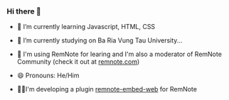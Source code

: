 ### Hi there 👋
- 🌱 I’m currently learning Javascript, HTML, CSS
- 🔭 I’m currently studying on Ba Ria Vung Tau University...
- 📝 I'm using RemNote for learing and I'm also a moderator of RemNote Community (check it out at [remnote.com](https://www.remnote.com/))
- 😄 Pronouns: He/Him

- 👨‍💻I'm developing a plugin [remnote-embed-web](https://github.com/TaQuangKhoi/remnote-embed-website-plugin) for RemNote


<!--
**TaQuangKhoi/taquangkhoi** is a ✨ _special_ ✨ repository because its `README.md` (this file) appears on your GitHub profile.

Here are some ideas to get you started:

- 👯 I’m looking to collaborate on ...
- 🤔 I’m looking for help with ...
- 💬 Ask me about ...
- 📫 How to reach me: ...
- ⚡ Fun fact: ...
-->
